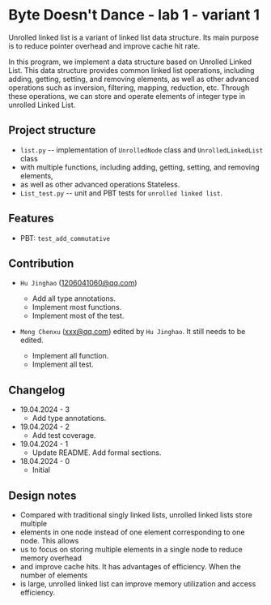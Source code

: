 # Byte Doesn't Dance - lab 1 - variant 1

Unrolled linked list is a variant of linked list data structure. Its
main purpose is to reduce pointer overhead and improve cache hit rate.

In this program, we implement a data structure based on Unrolled Linked List.
This data structure provides common linked list operations, including adding,
getting, setting, and removing elements, as well as other advanced operations
such as inversion, filtering, mapping, reduction, etc. Through these operations,
we can store and operate elements of integer type in unrolled Linked List.

## Project structure

- `list.py` -- implementation of `UnrolledNode` class and `UnrolledLinkedList` class
- with multiple functions, including adding, getting, setting, and removing elements,
- as well as other advanced operations
   Stateless.
- `List_test.py` -- unit and PBT tests for `unrolled linked list`.

## Features

- PBT: `test_add_commutative`

## Contribution

- `Hu Jinghao` (1206041060@qq.com)
  - Add all type annotations.
  - Implement most functions.
  - Implement most of the test.

- `Meng Chenxu` (xxx@qq.com) edited by `Hu Jinghao`. It still needs to be edited.
  - Implement all function.
  - Implement all test.

## Changelog

- 19.04.2024 - 3
  - Add type annotations.
- 19.04.2024 - 2
  - Add test coverage.
- 19.04.2024 - 1
  - Update README. Add formal sections.
- 18.04.2024 - 0
  - Initial

## Design notes

- Compared with traditional singly linked lists, unrolled linked lists store multiple
- elements in one node instead of one element corresponding to one node. This allows
- us to focus on storing multiple elements in a single node to reduce memory overhead
- and improve cache hits. It has advantages of efficiency. When the number of elements
- is large, unrolled linked list can improve memory utilization and access efficiency.
